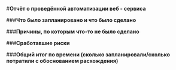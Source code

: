 #**Отчёт о проведённой автоматизации веб - сервиса**

###**Что было запланировано и что было сделано**

###**Причины, по которым что-то не было сделано**

###**Сработавшие риски**

###**Общий итог по времени (сколько запланировали/сколько потратили с обоснованием расхождения)**
